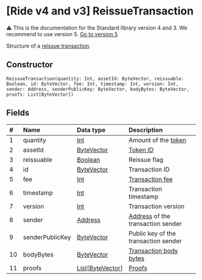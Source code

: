 # [Ride v4 and v3] ReissueTransaction

:warning: This is the documentation for the Standard library version 4 and 3. We recommend to use version 5. [Go to version 5](/en/ride/structures/transaction-structures/reissue-transaction)

Structure of a [reissue transaction](/en/blockchain/transaction-type/reissue-transaction).

## Constructor

``` ride
ReissueTransaction(quantity: Int, assetId: ByteVector, reissuable: Boolean, id: ByteVector, fee: Int, timestamp: Int, version: Int, sender: Address, senderPublicKey: ByteVector, bodyBytes: ByteVector, proofs: List[ByteVector])
```

## Fields

| # | Name | Data type | Description |
| :--- | :--- | :--- | :--- |
| 1 | quantity | [Int](/en/ride/v4/data-types/int) | Amount of the [token](/en/blockchain/token/) |
| 2 | assetId | [ByteVector](/en/ride/v4/data-types/byte-vector) | [Token ID](/en/blockchain/token/token-id) |
| 3 | reissuable | [Boolean](/en/ride/v4/data-types/boolean) | Reissue flag |
| 4 | id | [ByteVector](/en/ride/v4/data-types/byte-vector) | Transaction ID |
| 5 | fee | [Int](/en/ride/v4/data-types/int) | [Transaction fee](/en/blockchain/transaction/transaction-fee) |
| 6 | timestamp | [Int](/en/ride/v4/data-types/int) | Transaction timestamp |
| 7 | version | [Int](/en/ride/v4/data-types/int) | Transaction version |
| 8 | sender | [Address](/en/ride/v4/structures/common-structures/address) | [Address](/en/blockchain/account/address) of the transaction sender |
| 9 | senderPublicKey | [ByteVector](/en/ride/v4/data-types/byte-vector) | Public key of the transaction sender |
| 10 | bodyBytes | [ByteVector](/en/ride/v4/data-types/byte-vector) | [Transaction body bytes](/en/blockchain/glossary#t) |
| 11 | proofs | [List](/en/ride/v4/data-types/list)[[ByteVector](/en/ride/v4/data-types/byte-vector)] | [Proofs](/en/blockchain/transaction/transaction-proof) |
